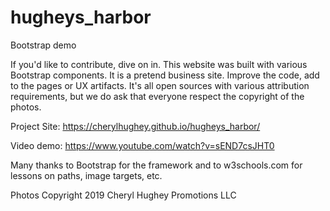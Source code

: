 # hugheys_harbor
Bootstrap demo

If you'd like to contribute, dive on in. This website was built with various Bootstrap components. It is a pretend business site. Improve the code, add to the pages or UX artifacts. It's all open sources with various attribution requirements, but we do ask that everyone respect the copyright of the photos.

Project Site: https://cherylhughey.github.io/hugheys_harbor/

Video demo: https://www.youtube.com/watch?v=sEND7csJHT0

Many thanks to Bootstrap for the framework and to w3schools.com for lessons on paths, image targets, etc.

Photos Copyright 2019 Cheryl Hughey Promotions LLC
